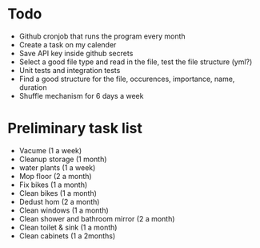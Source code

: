 # Todo

- Github cronjob that runs the program every month
- Create a task on my calender
- Save API key inside github secrets
- Select a good file type and read in the file, test the file structure (yml?)
- Unit tests and integration tests
- Find a good structure for the file, occurences, importance, name, duration
- Shuffle mechanism for 6 days a week

# Preliminary task list
- Vacume (1 a week)
- Cleanup storage (1 month)
- water plants (1 a week)
- Mop floor (2 a month)
- Fix bikes (1 a month)
- Clean bikes (1 a month)
- Dedust hom (2 a month)
- Clean windows (1 a month)
- Clean shower and bathroom mirror (2 a month)
- Clean toilet & sink (1 a month)
- Clean cabinets (1 a 2months)
